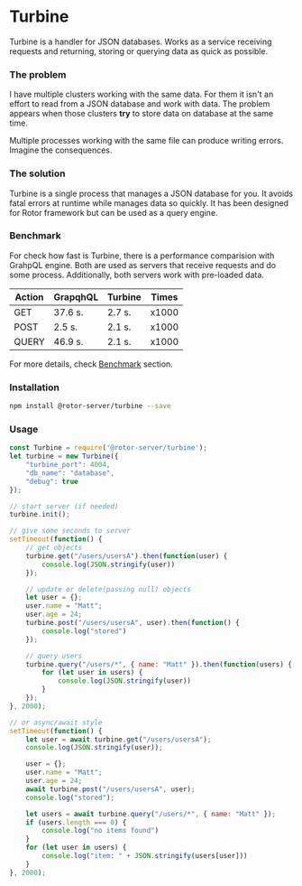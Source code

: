 # Turbine
Turbine is a handler for JSON databases. Works as a service receiving requests and returning, storing or querying data as quick as possible.

### The problem
I have multiple clusters working with the same data. For them it isn't an effort to read from a JSON database and work with data. The problem appears when those clusters **try** to store data on database at the same time.

Multiple processes working with the same file can produce writing errors. Imagine the consequences.

### The solution
Turbine is a single process that manages a JSON database for you. It avoids fatal errors at runtime while manages data so quickly. It has been designed for Rotor framework but can be used as a query engine.

### Benchmark
For check how fast is Turbine, there is a performance comparision with GrahpQL engine. Both are used as servers that receive requests and do some process.
Additionally, both servers work with pre-loaded data.

|Action  |GrapqhQL  |Turbine| Times |
|---|---|---|---|
| GET  | 37.6 s. | 2.7 s. | x1000
| POST  | 2.5 s. | 2.1 s. | x1000
| QUERY  | 46.9 s. | 2.1 s. | x1000

For more details, check [Benchmark](https://github.com/rotorlab/server-node/tree/master/benchmark) section.

### Installation
```bash
npm install @rotor-server/turbine --save
```

### Usage
```javascript
const Turbine = require('@rotor-server/turbine');
let turbine = new Turbine({
    "turbine_port": 4004,
    "db_name": "database",
    "debug": true
});

// start server (if needed)
turbine.init();

// give some seconds to server
setTimeout(function() {
    // get objects
    turbine.get("/users/usersA").then(function(user) {
        console.log(JSON.stringify(user))
    });

    // update or delete(passing null) objects
    let user = {};
    user.name = "Matt";
    user.age = 24;
    turbine.post("/users/usersA", user).then(function() {
        console.log("stored")
    });

    // query users
    turbine.query("/users/*", { name: "Matt" }).then(function(users) {
        for (let user in users) {
            console.log(JSON.stringify(user))
        }
    });
}, 2000);

// or async/await style
setTimeout(function() {
    let user = await turbine.get("/users/usersA");
    console.log(JSON.stringify(user));

    user = {};
    user.name = "Matt";
    user.age = 24;
    await turbine.post("/users/usersA", user);
    console.log("stored");

    let users = await turbine.query("/users/*", { name: "Matt" });
    if (users.length === 0) {
        console.log("no items found")
    }
    for (let user in users) {
        console.log("item: " + JSON.stringify(users[user]))
    }
}, 2000);
```


